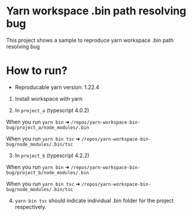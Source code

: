# Yarn workspace .bin path resolving bug

This project shows a sample to reproduce yarn workspace .bin path resolving bug

# How to run?

- Reproducable yarn version: 1.22.4

1. Install workspace with yarn

2. In `project_a` (typescript 4.0.2)

When you run `yarn bin`
➜ `/repos/yarn-workspace-bin-bug/project_a/node_modules/.bin`

When you run `yarn bin tsc`
➜ `/repos/yarn-workspace-bin-bug/node_modules/.bin/tsc`

3. In `project_b` (typescript 4.2.2)

When you run `yarn bin`
➜ `/repos/yarn-workspace-bin-bug/project_b/node_modules/.bin`

When you run `yarn bin tsc`
➜ `/repos/yarn-workspace-bin-bug/node_modules/.bin/tsc`

4. `yarn bin tsc` should indicate individual .bin folder for the project respectively.

